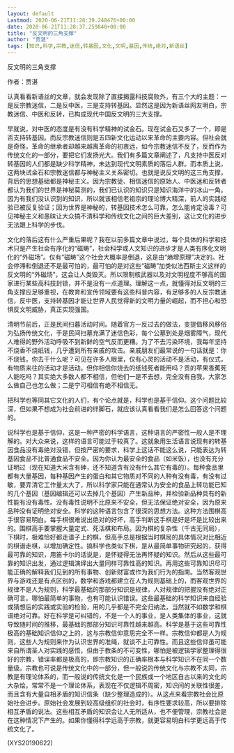 ```yaml
---
layout: default
Lastmod: 2020-06-21T11:28:39.248476+00:00
date: 2020-06-21T11:28:37.259840+00:00
title: "反文明的三角支撑"
author: "贾湛"
tags: [知识,科学,宗教,迷信,转基因,文化,文明,基因,传统,绝对,新语丝]
---
```


反文明的三角支撑

作者：贾湛

认真看看新语丝的文章，就会发现除了直接揭露科技腐败外，有三个大的主题：一是反宗教迷信，二是反中医，三是支持转基因。显然这是因为新语丝网友明白，宗教迷信、中医和反转，已构成现代中国反文明的三大支撑。

早就说，对中医的态度是有没有科学精神的试金石。现在试金石又多了一个，即是否支持转基因。而反宗教迷信则是五四新文化运动以来革命的主要内容。但社会就是奇怪，革命的继承者却越来越离革命的初衷远，如今宗教迷信不反了，反而作为传统文化的一部分，要把它们发扬光大。我们有多篇文章阐述了，凡支持中医反对转基因的人们都是缺少科学精神，未达到现代文明素质的落后人群。而本质上说，这两块试金石和宗教迷信都与神秘主义关系密切。也就是说反文明的这三角支撑，背后的思想基础都是神秘主义。因为宗教徒、相信迷信的原始人、中医迷和反转者都认为我们的世界是神秘莫测的，我们已认识的知识只是知识海洋中的冰山一角。因为有我们没认识到的知识，所以就该相信老祖宗的理论博大精深，前人的实践经验已被反复验证；因为世界是神秘的，转基因技术怎么可靠，怎么能肯定没毒？可见神秘主义和愚昧让大众搞不清科学和传统文化之间的巨大差别，这让文化的进步无法跟上科学的步伐。

文化的落后这有什么严重后果呢？我在以前多篇文章中说过，每个具体的科学和技术只是产生社会有序化的“磁畴”，社会科学或人文知识的进步才是人类有序化文明化的“外磁场”。仅有“磁畴”这个社会大概率是倒退，这是由“熵增原理”决定的。社会停滞和倒退还不是最可怕的，最可怕的是对这些“磁畴”加类似法西斯主义这样的反文明的“外磁场”，这会让人类毁灭。所以限制核武器以及对文明程度不够高的国家进行某些高科技封锁，并不是没有一点道理。理解这一点，就懂得对反文明的三角支撑应足够重视，在教育和宣传领域要有这些科普内容，有足够多的人反宗教迷信，反中医，支持转基因才能让世界人民觉得新的文明力量的崛起，而不担心和恐惧反文明威胁，真正实现强国。

清明节前后，正是民间扫暮活动时间。随着官方一反过去的做法，变提倡移风移俗为弘扬传统文化，于是民间扫墓充满了迷信色彩，每个公墓到处是烟雾障气，现代人难得的野外活动呼吸不到新鲜的空气反而更糟。为了不去污染环境，我每年坚持不烧香不烧纸钱，几乎遭到所有亲戚的攻击。亲戚朋友们最常说的一句话就是：你不烧钱，你去干什么呢？可见在许多人眼里，仅有心灵的活动不是活动，有仪式，有物质来往的活动才是活动。但你相信你烧去的纸钱死者能用吗？贡的苹果香蕉死人能吃吗？其实绝大多数人都不相信，但他们一是不去想，完全没有自我，大家怎么做自己也怎么做；二是宁可相信有绝不相信无。

把科学也等同其它文化的人们，有个论点就是，科学也是基于信仰。这个问题比较深，但如果不想成为社会前进的绊脚石，就应该认真看看我们是怎么回答这个问题的。

说科学也是基于信仰，这是一种严密的科学语言，这种语言的严密性一般人是不理解的。对大众来说，这样的语言可能过于较真了。这就象用生活语言说现有的转基因食品没有毒绝对没错，但按严密的要求，科学上这话不能这么说，只能表达为转基因食品不比普通食品不安全。因为你认为最安全的食品（如米饭），也没有充分证明过（现在知道大米含有砷，还不知道含有没有什么其它有毒的）。每种食品里都有大量基因，每种基因产生的蛋白和其它物质对不同的人种有没有毒，有没有过敏，要弄清它工作量太大了，所以科学家只能在通常认为安全的食品上转功能已知的几个基因（基因编辑还可以去掉几个基因）产生新品种，并检验新品种具有的新性能有没有毒性。没有毒性说明不比原来不安全，但无法保证绝对安全，因为原来品种没有证明绝对安全。科学的这种语言包含了很深的思想方法。这种方法围棋高手很容易明白。每手棋很难说出绝对的好坏，高手判断这手棋是好是坏是比较出来的。围棋高手要掌握大量定式、死活棋和布局。因为棋的复杂性（千古无同局），下棋时，极难恰好都走谱子上的棋，但高手总是根据当时棋局的具体情况对比相近的棋谱走棋，以增加确定性。搞科学也类似下棋，是从最简单事物研究起的，获得最可靠的知识，用笛卡尔的话说是，是怀疑得无法再怀疑的知识。然后从这些最可靠的知识出发，通过逻辑演绎出大量同样可靠性高的知识。再用这些可靠知识尽可能正确的解释我们见到的所有事物、创新财富或作为我们行为的指南。当然客观世界与游戏还是有点区别的，数学和游戏都建立在人为规则基础上的，而客观世界的规律不是人为规则，科学最基础的那部分知识是规律，人对规律的把握没有绝对正确可言。哪怕最简单的事物，也有可能认识错误。这些最基础的科学知识来自经验或猜想后的实践或实验的检验，用的几乎都是不完全归纳法，当然就不如数学和棋谱绝对可靠。好在科学是可纠错的，不是一个人的事业，是人类集体的事业，这就导致随时间的推移，最基础的那部分知识可靠性越来越高。科学是基于这些可靠性极高的基础知识信仰之上的，这与宗教信仰意思完全不一样。宗教信仰都是人为规则，这些人为规则来作为认识世界的准绳，就谈不上可靠性。而且这些信仰虽可能来自所谓圣人对实践的感悟，但由于教条的不可变性，哪怕是被逻辑学家整理得很好的宗教，错误率都是极高的，即宗教知识的正确率根本与科学知识不在同一个数量级。宗教也可说是传统文化中的一部分，但一般说的传统文化与宗教不太同，宗教是有理论体系的，而一般说的传统文化是一个民族或一个地区自古以来的文化的大杂烩。常常不是一个理论体系，表现在不仅逻辑不周密，知识间的关联性很差，而且含有大量自相矛盾的知识信条（缺少整理造成的）。从这点来看宗教社会比原始社会进步。原始社会发展到较高级组织的社会时，有序性要求较高，所以要排除相互矛盾的说法。这些相互矛盾的知识会让人无所适从，也不便管理，宗教社会是在这种情况下产生的。如果你懂得科学远高于宗教，就更容易明白科学更远高于传统文化了。

(XYS20190622)

